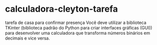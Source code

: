 # calculadora-cleyton-tarefa
tarefa de casa para confirmar presença
Você deve utilizar a biblioteca TKinter (biblioteca padrão do Python para criar interfaces gráficas (GUI)) para desenvolver uma calculadora que transforma números binários em decimais e vice versa.
